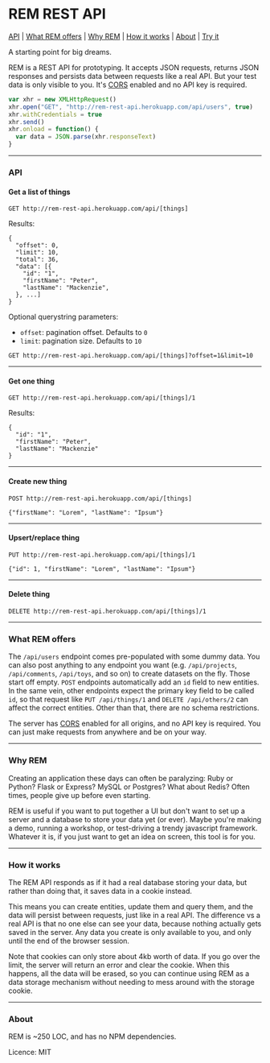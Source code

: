 # REM REST API

[API](#api) | [What REM offers](#what-rem-offers) | [Why REM](#why-rem) | [How it works](#how-it-works) | [About](#about) | [Try it](http://rem-rest-api.herokuapp.com)

A starting point for big dreams.

REM is a REST API for prototyping. It accepts JSON requests, returns JSON responses and persists data between requests like a real API. But your test data is only visible to you. It's [CORS](https://en.wikipedia.org/wiki/Cross-origin_resource_sharing) enabled and no API key is required.

```javascript
var xhr = new XMLHttpRequest()
xhr.open("GET", "http://rem-rest-api.herokuapp.com/api/users", true)
xhr.withCredentials = true
xhr.send()
xhr.onload = function() {
  var data = JSON.parse(xhr.responseText)
}
```

---

### API

#### Get a list of things

```
GET http://rem-rest-api.herokuapp.com/api/[things]
```

Results:

```
{
  "offset": 0,
  "limit": 10,
  "total": 36,
  "data": [{
    "id": "1",
    "firstName": "Peter",
    "lastName": "Mackenzie",
  }, ...]
}
```

Optional querystring parameters:

- `offset`: pagination offset. Defaults to `0`
- `limit`: pagination size. Defaults to `10`

```
GET http://rem-rest-api.herokuapp.com/api/[things]?offset=1&limit=10
```

---

#### Get one thing

```
GET http://rem-rest-api.herokuapp.com/api/[things]/1
```

Results:

```
{
  "id": "1",
  "firstName": "Peter",
  "lastName": "Mackenzie"
}
```

---

#### Create new thing

```
POST http://rem-rest-api.herokuapp.com/api/[things]

{"firstName": "Lorem", "lastName": "Ipsum"}
```

---

#### Upsert/replace thing

```
PUT http://rem-rest-api.herokuapp.com/api/[things]/1

{"id": 1, "firstName": "Lorem", "lastName": "Ipsum"}
```

---

#### Delete thing

```
DELETE http://rem-rest-api.herokuapp.com/api/[things]/1
```

---

### What REM offers

The `/api/users` endpoint comes pre-populated with some dummy data. You can also post anything to any endpoint you want (e.g. `/api/projects`, `/api/comments`, `/api/toys`, and so on) to create datasets on the fly. Those start off empty. `POST` endpoints automatically add an `id` field to new entities. In the same vein, other endpoints expect the primary key field to be called `id`, so that request like `PUT /api/things/1` and `DELETE /api/others/2` can affect the correct entities. Other than that, there are no schema restrictions.

The server has [CORS](https://en.wikipedia.org/wiki/Cross-origin_resource_sharing) enabled for all origins, and no API key is required. You can just make requests from anywhere and be on your way.

---

### Why REM

Creating an application these days can often be paralyzing: Ruby or Python? Flask or Express? MySQL or Postgres? What about Redis? Often times, people give up before even starting.

REM is useful if you want to put together a UI but don't want to set up a server and a database to store your data yet (or ever). Maybe you're making a demo, running a workshop, or test-driving a trendy javascript framework. Whatever it is, if you just want to get an idea on screen, this tool is for you.

---

### How it works

The REM API responds as if it had a real database storing your data, but rather than doing that, it saves data in a cookie instead.

This means you can create entities, update them and query them, and the data will persist between requests, just like in a real API. The difference vs a real API is that no one else can see your data, because nothing actually gets saved in the server. Any data you create is only available to you, and only until the end of the browser session.

Note that cookies can only store about 4kb worth of data. If you go over the limit, the server will return an error and clear the cookie. When this happens, all the data will be erased, so you can continue using REM as a data storage mechanism without needing to mess around with the storage cookie.

---

### About

REM is ~250 LOC, and has no NPM dependencies.

Licence: MIT
